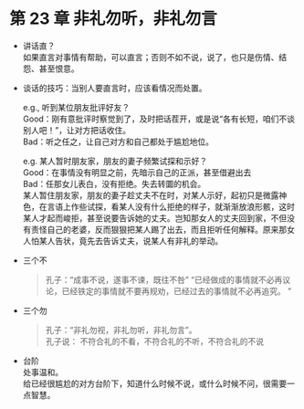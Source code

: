 # 第 23 章 非礼勿听，非礼勿言

- 讲话直？  
  如果直言对事情有帮助，可以直言；否则不如不说，说了，也只是伤情、结怨、甚至恨意。

- 谈话的技巧：当别人要直言时，应该看情况而处置。

  e.g., 听到某位朋友批评好友？  
  Good：刚有意批评时察觉到了，及时把话茬开，或是说“各有长短，咱们不谈别人吧！”，让对方把话收住。  
  Bad：听之任之，让自己对方和自己都处于尴尬地位。

  e.g. 某人暂时朋友家，朋友的妻子频繁试探和示好？  
  Good：在事情没有明显之前，先暗示自己的正派，甚至借避出去  
  Bad：任那女儿表白，没有拒绝。失去转圜的机会。  
   某人暂住朋友家，朋友的妻子趁丈夫不在时，对某人示好，起初只是微露神色，在言语上作些试探，看某人没有什么拒绝的样子，就渐渐放浪形骸，这时某人才起而峻拒，甚至说要告诉她的丈夫。岂知那女人的丈夫回到家，不但没有责怪自己的老婆，反而狠狠把某人踢了出去，而且拒听任何解释。原来那女人怕某人告状，竟先去告诉丈夫，说某人有非礼的举动。

- 三个不
  > 孔子：“成事不说，遂事不谏，既往不咎”
  > “已经做成的事情就不必再议论，已经铁定的事情就不要再规劝，已经过去的事情就不必再追究。 ”
- 三个勿

  > 孔子：“非礼勿视，非礼勿听，非礼勿言”。  
  > 孔子说： 不符合礼的不看，不符合礼的不听，不符合礼的不说

- 台阶  
  处事温和。  
  给已经很尴尬的对方台阶下，知道什么时候不说，或什么时候不问，很需要一点智慧。

